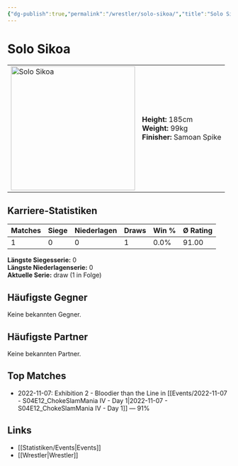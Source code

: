 ```yaml
---
{"dg-publish":true,"permalink":"/wrestler/solo-sikoa/","title":"Solo Sikoa","tags":["wrestler"],"noteIcon":""}
---
```



# Solo Sikoa

<table>
        <tr>
        <td><img src="https://github.com/CptSpaulding1980/choke-slam-wrestling/releases/download/images/Solo_Sikoa.png" width="280" alt="Solo Sikoa"></td>
        <td>
        <b>Height:</b> 185cm<br>
        <b>Weight:</b> 99kg<br>
        <b>Finisher:</b> Samoan Spike<br>
        </td>
        </tr>
        </table>
        
## Karriere-Statistiken

| Matches | Siege | Niederlagen | Draws | Win % | Ø Rating |
|---------|-------|-------------|-------|-------|-----------|
| 1 | 0 | 0 | 1 | 0.0% | 91.00 |

**Längste Siegesserie:** 0<br>**Längste Niederlagenserie:** 0<br>**Aktuelle Serie:** draw (1 in Folge)


## Häufigste Gegner
Keine bekannten Gegner.

## Häufigste Partner
Keine bekannten Partner.

## Top Matches
- 2022-11-07: Exhibition 2 - Bloodier than the Line in [[Events/2022-11-07 - S04E12_ChokeSlamMania IV - Day 1\|2022-11-07 - S04E12_ChokeSlamMania IV - Day 1]] — 91%

## Links
- [[Statistiken/Events\|Events]]
- [[Wrestler\|Wrestler]]
